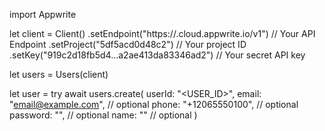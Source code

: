import Appwrite

let client = Client()
    .setEndpoint("https://<REGION>.cloud.appwrite.io/v1") // Your API Endpoint
    .setProject("5df5acd0d48c2") // Your project ID
    .setKey("919c2d18fb5d4...a2ae413da83346ad2") // Your secret API key

let users = Users(client)

let user = try await users.create(
    userId: "<USER_ID>",
    email: "email@example.com", // optional
    phone: "+12065550100", // optional
    password: "", // optional
    name: "<NAME>" // optional
)

